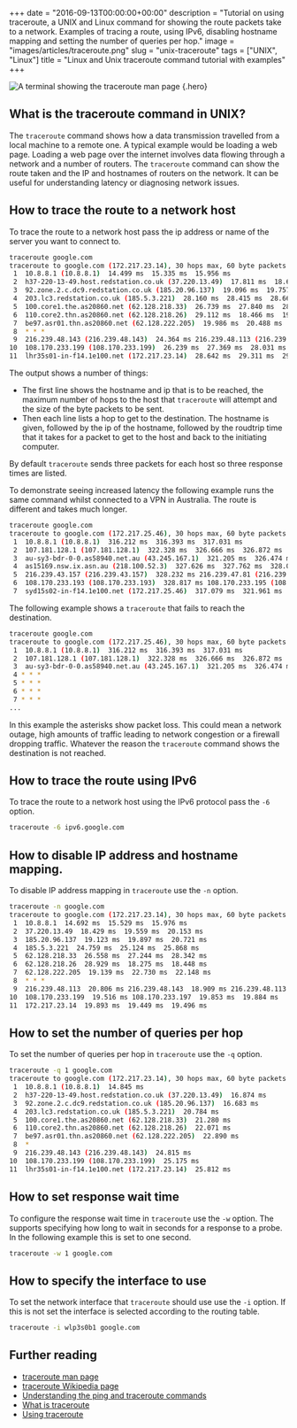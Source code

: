 +++
date = "2016-09-13T00:00:00+00:00"
description = "Tutorial on using traceroute, a UNIX and Linux command for showing the route packets take to a network. Examples of tracing a route, using IPv6, disabling hostname mapping and setting the number of queries per hop."
image = "images/articles/traceroute.png"
slug = "unix-traceroute"
tags = ["UNIX", "Linux"]
title = "Linux and Unix traceroute command tutorial with examples"
+++

<!-- prettier-ignore -->
![A terminal showing the traceroute man page][2]
{.hero}

## What is the traceroute command in UNIX?

The `traceroute` command shows how a data transmission travelled from a local
machine to a remote one. A typical example would be loading a web page. Loading
a web page over the internet involves data flowing through a network and a
number of routers. The `traceroute` command can show the route taken and the IP
and hostnames of routers on the network. It can be useful for understanding
latency or diagnosing network issues.

## How to trace the route to a network host

To trace the route to a network host pass the ip address or name of the server
you want to connect to.

```sh
traceroute google.com
traceroute to google.com (172.217.23.14), 30 hops max, 60 byte packets
 1  10.8.8.1 (10.8.8.1)  14.499 ms  15.335 ms  15.956 ms
 2  h37-220-13-49.host.redstation.co.uk (37.220.13.49)  17.811 ms  18.669 ms  19.346 ms
 3  92.zone.2.c.dc9.redstation.co.uk (185.20.96.137)  19.096 ms  19.757 ms  20.892 ms
 4  203.lc3.redstation.co.uk (185.5.3.221)  28.160 ms  28.415 ms  28.665 ms
 5  100.core1.the.as20860.net (62.128.218.33)  26.739 ms  27.840 ms  28.847 ms
 6  110.core2.thn.as20860.net (62.128.218.26)  29.112 ms  18.466 ms  19.835 ms
 7  be97.asr01.thn.as20860.net (62.128.222.205)  19.986 ms  20.488 ms  21.354 ms
 8  * * *
 9  216.239.48.143 (216.239.48.143)  24.364 ms 216.239.48.113 (216.239.48.113)  25.069 ms  25.592 ms
10  108.170.233.199 (108.170.233.199)  26.239 ms  27.369 ms  28.031 ms
11  lhr35s01-in-f14.1e100.net (172.217.23.14)  28.642 ms  29.311 ms  29.815 ms
```

The output shows a number of things:

- The first line shows the hostname and ip that is to be reached, the maximum
  number of hops to the host that `traceroute` will attempt and the size of the
  byte packets to be sent.
- Then each line lists a hop to get to the destination. The hostname is given,
  followed by the ip of the hostname, followed by the roudtrip time that it
  takes for a packet to get to the host and back to the initiating computer.

By default `traceroute` sends three packets for each host so three response
times are listed.

To demonstrate seeing increased latency the following example runs the same
command whilst connected to a VPN in Australia. The route is different and takes
much longer.

```sh
traceroute google.com
traceroute to google.com (172.217.25.46), 30 hops max, 60 byte packets
 1  10.8.8.1 (10.8.8.1)  316.212 ms  316.393 ms  317.031 ms
 2  107.181.128.1 (107.181.128.1)  322.328 ms  326.666 ms  326.872 ms
 3  au-sy3-bdr-0-0.as58940.net.au (43.245.167.1)  321.205 ms  326.474 ms  327.065 ms
 4  as15169.nsw.ix.asn.au (218.100.52.3)  327.626 ms  327.762 ms  328.033 ms
 5  216.239.43.157 (216.239.43.157)  328.232 ms 216.239.47.81 (216.239.47.81)  328.427 ms 216.239.43.157 (216.239.43.157)  328.631 ms
 6  108.170.233.193 (108.170.233.193)  328.817 ms 108.170.233.195 (108.170.233.195)  316.259 ms  317.409 ms
 7  syd15s02-in-f14.1e100.net (172.217.25.46)  317.079 ms  321.961 ms  322.113 ms
```

The following example shows a `traceroute` that fails to reach the destination.

```sh
traceroute google.com
traceroute to google.com (172.217.25.46), 30 hops max, 60 byte packets
 1  10.8.8.1 (10.8.8.1)  316.212 ms  316.393 ms  317.031 ms
 2  107.181.128.1 (107.181.128.1)  322.328 ms  326.666 ms  326.872 ms
 3  au-sy3-bdr-0-0.as58940.net.au (43.245.167.1)  321.205 ms  326.474 ms  327.065 ms
 4 * * *
 5 * * *
 6 * * *
 7 * * *
...
```

In this example the asterisks show packet loss. This could mean a network
outage, high amounts of traffic leading to network congestion or a firewall
dropping traffic. Whatever the reason the `traceroute` command shows the
destination is not reached.

## How to trace the route using IPv6

To trace the route to a network host using the IPv6 protocol pass the `-6`
option.

```sh
traceroute -6 ipv6.google.com
```

## How to disable IP address and hostname mapping.

To disable IP address mapping in `traceroute` use the `-n` option.

```sh
traceroute -n google.com
traceroute to google.com (172.217.23.14), 30 hops max, 60 byte packets
 1  10.8.8.1  14.692 ms  15.529 ms  15.976 ms
 2  37.220.13.49  18.429 ms  19.559 ms  20.153 ms
 3  185.20.96.137  19.123 ms  19.897 ms  20.721 ms
 4  185.5.3.221  24.759 ms  25.124 ms  25.868 ms
 5  62.128.218.33  26.558 ms  27.244 ms  28.342 ms
 6  62.128.218.26  28.929 ms  18.275 ms  18.448 ms
 7  62.128.222.205  19.139 ms  22.730 ms  22.148 ms
 8  * * *
 9  216.239.48.113  20.806 ms 216.239.48.143  18.909 ms 216.239.48.113  19.382 ms
10  108.170.233.199  19.516 ms 108.170.233.197  19.853 ms  19.884 ms
11  172.217.23.14  19.893 ms  19.449 ms  19.496 ms
```

## How to set the number of queries per hop

To set the number of queries per hop in `traceroute` use the `-q` option.

```sh
traceroute -q 1 google.com
traceroute to google.com (172.217.23.14), 30 hops max, 60 byte packets
 1  10.8.8.1 (10.8.8.1)  14.845 ms
 2  h37-220-13-49.host.redstation.co.uk (37.220.13.49)  16.874 ms
 3  92.zone.2.c.dc9.redstation.co.uk (185.20.96.137)  16.683 ms
 4  203.lc3.redstation.co.uk (185.5.3.221)  20.784 ms
 5  100.core1.the.as20860.net (62.128.218.33)  21.280 ms
 6  110.core2.thn.as20860.net (62.128.218.26)  22.071 ms
 7  be97.asr01.thn.as20860.net (62.128.222.205)  22.890 ms
 8  *
 9  216.239.48.143 (216.239.48.143)  24.815 ms
10  108.170.233.199 (108.170.233.199)  25.175 ms
11  lhr35s01-in-f14.1e100.net (172.217.23.14)  25.812 ms
```

## How to set response wait time

To configure the response wait time in `traceroute` use the `-w` option. The
supports specifying how long to wait in seconds for a response to a probe. In
the following example this is set to one second.

```sh
traceroute -w 1 google.com
```

## How to specify the interface to use

To set the network interface that `traceroute` should use use the `-i` option.
If this is not set the interface is selected according to the routing table.

```sh
traceroute -i wlp3s0b1 google.com
```

## Further reading

- [traceroute man page][1]
- [traceroute Wikipedia page][3]
- [Understanding the ping and traceroute commands][4]
- [What is traceroute][5]
- [Using traceroute][6]

[1]: http://linux.die.net/man/8/traceroute
[2]: /images/articles/traceroute.png "Linux and Unix ps command"
[3]: https://en.wikipedia.org/wiki/Traceroute
[4]:
  https://www.cisco.com/c/en/us/support/docs/ios-nx-os-software/ios-software-releases-121-mainline/12778-ping-traceroute.html
[5]: http://whatismyipaddress.com/traceroute
[6]: http://www.exit109.com/~jeremy/news/providers/traceroute.html
